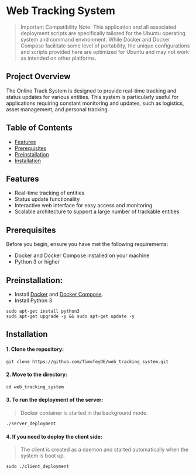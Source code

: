 # Web Tracking System
>Important Compatibility Note: This application and all associated deployment scripts are specifically tailored for the Ubuntu operating system and command environment. While Docker and Docker Compose facilitate some level of portability, the unique configurations and scripts provided here are optimized for Ubuntu and may not work as intended on other platforms.

## Project Overview
The Online Track System is designed to provide real-time tracking and status updates for various entities. This system is particularly useful for applications requiring constant monitoring and updates, such as logistics, asset management, and personal tracking.

## Table of Contents
- [Features](#features)
- [Prerequisites](#prerequisites)
- [Preinstallation](#preinstallation)
- [Installation](#installation)

## Features
- Real-time tracking of entities
- Status update functionality
- Interactive web interface for easy access and monitoring
- Scalable architecture to support a large number of trackable entities

## Prerequisites
Before you begin, ensure you have met the following requirements:
- Docker and Docker Compose installed on your machine
- Python 3 or higher

## Preinstallation:
- Install [Docker](https://docs.docker.com/engine/install/ubuntu/) and [Docker Compose](https://docs.docker.com/compose/install/linux/).
- Install Python 3
```
sudo apt-get install python3
sudo apt-get upgrade -y && sudo apt-get update -y
```

## Installation
#### 1. Clone the repository:
   ```
   git clone https://github.com/TimofeyDE/web_tracking_system.git
   ```
#### 2. Move to the directory:
   ```
   cd web_tracking_system
   ```
#### 3. To run the deployment of the server:
> Docker container is started in the background mode.
   ```
   ./server_deployment
   ```
#### 4. If you need to deploy the client side:
> The client is created as a daemon and started automatically when the system is boot up.
   ```
   sudo ./client_deployment
   ```
